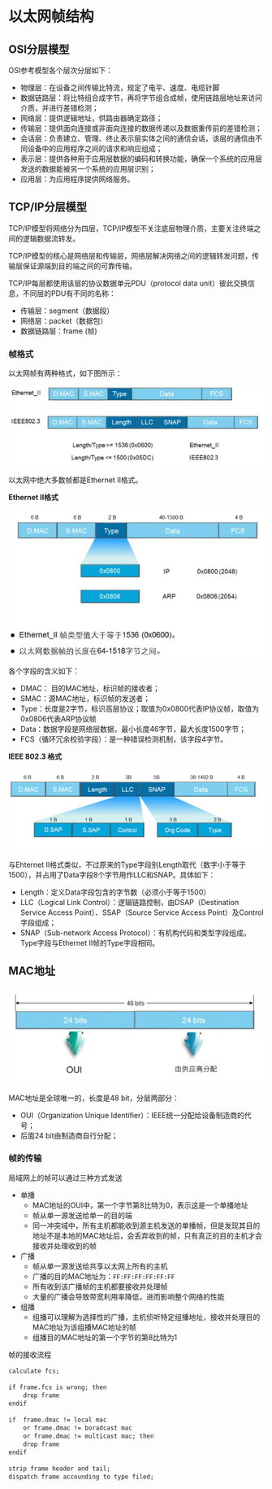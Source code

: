 # 以太网帧结构

## OSI分层模型

OSI参考模型各个层次分层如下：

* 物理层：在设备之间传输比特流，规定了电平、速度、电缆针脚
* 数据链路层：将比特组合成字节，再将字节组合成帧，使用链路层地址来访问介质，并进行差错检测；
* 网络层：提供逻辑地址，供路由器确定路径；
* 传输层：提供面向连接或非面向连接的数据传递以及数据重传前的差错检测；
* 会话层：负责建立、管理、终止表示层实体之间的通信会话，该层的通信由不同设备中的应用程序之间的请求和响应组成；
* 表示层：提供各种用于应用层数据的编码和转换功能，确保一个系统的应用层发送的数据能被另一个系统的应用层识别；
* 应用层：为应用程序提供网络服务。



## TCP/IP分层模型

TCP/IP模型将网络分为四层，TCP/IP模型不关注底层物理介质，主要关注终端之间的逻辑数据流转发。

TCP/IP模型的核心是网络层和传输层，网络层解决网络之间的逻辑转发问题，传输层保证源端到目的端之间的可靠传输。

TCP/IP每层都使用该层的协议数据单元PDU（protocol data unit）彼此交换信息，不同层的PDU有不同的名称：

* 传输层：segment（数据段）
* 网络层：packet（数据包）
* 数据链路层：frame (帧)

### 帧格式

以太网帧有两种格式，如下图所示：

![image-20190220121541179](assets/image-20190220121541179.png)

以太网中绝大多数帧都是Ethernet II格式。

**Ethernet II格式**

![image-20190220113841626](assets/image-20190220113841626.png)

各个字段的含义如下：

* DMAC：	目的MAC地址，标识帧的接收者；
* SMAC：源MAC地址，标识帧的发送者；
* Type：长度是2字节，标识高层协议；取值为0x0800代表IP协议帧，取值为0x0806代表ARP协议帧
* Data：数据字段是网络层数据，最小长度46字节，最大长度1500字节；
* FCS（循环冗余校验字段）：是一种错误检测机制，该字段4字节。

**IEEE 802.3 格式**

 ![image-20190220114410635](assets/image-20190220114410635.png)

与Ehternet II格式类似，不过原来的Type字段别Length取代（数字小于等于1500），并占用了Data字段8个字节用作LLC和SNAP。具体如下：

* Length：定义Data字段包含的字节数（必须小于等于1500）
* LLC（Logical Link Control）：逻辑链路控制，由DSAP（Destination Service Access Point）、SSAP（Source Service Access Point）及Control字段组成；
* SNAP（Sub-network Access Protocol）：有机构代码和类型字段组成。Type字段与Ethernet II帧的Type字段相同。

## MAC地址

![image-20190220115130666](assets/image-20190220115130666.png)

MAC地址是全球唯一的，长度是48 bit，分层两部分：

* OUI（Organization Unique Identifier）：IEEE统一分配给设备制造商的代号；
* 后面24 bit由制造商自行分配；

### 帧的传输

局域网上的帧可以通过三种方式发送

* 单播
  * MAC地址的OUI中，第一个字节第8比特为0，表示这是一个单播地址
  * 帧从单一源发送给单一的目的端
  * 同一冲突域中，所有主机都能收到源主机发送的单播帧，但是发现其目的地址不是本地的MAC地址后，会丢弃收到的帧，只有真正的目的主机才会接收并处理收到的帧
* 广播
  * 帧从单一源发送给共享以太网上所有的主机
  * 广播的目的MAC地址为：`FF:FF:FF:FF:FF:FF`
  * 所有收到该广播帧的主机都要接收并处理帧
  * 大量的广播会导致带宽利用率降低，进而影响整个网络的性能
* 组播
  * 组播可以理解为选择性的广播，主机侦听特定组播地址，接收并处理目的MAC地址为该组播MAC地址的帧
  * 组播目的MAC地址的第一个字节的第8比特为1

帧的接收流程

```
calculate fcs;

if frame.fcs is wrong; then
	drop frame
endif

if  frame.dmac != local mac 
    or frame.dmac != boradcast mac
    or frame.dmac != multicast mac; then
	drop frame
endif

strip frame header and tail;
dispatch frame accounding to type filed;
```

